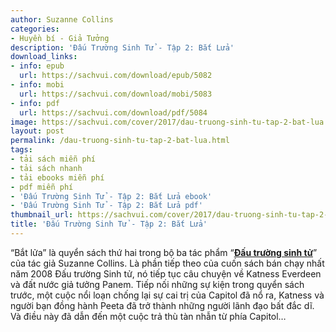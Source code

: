 ```yaml
---
author: Suzanne Collins
categories:
- Huyền bí - Giả Tưởng
description: 'Đấu Trường Sinh Tử - Tập 2: Bắt Lửa'
download_links:
- info: epub
  url: https://sachvui.com/download/epub/5082
- info: mobi
  url: https://sachvui.com/download/mobi/5083
- info: pdf
  url: https://sachvui.com/download/pdf/5084
image: https://sachvui.com/cover/2017/dau-truong-sinh-tu-tap-2-bat-lua.jpg
layout: post
permalink: /dau-truong-sinh-tu-tap-2-bat-lua.html
tags:
- tải sách miễn phí
- tải sách nhanh
- tải ebooks miễn phí
- pdf miễn phí
- 'Đấu Trường Sinh Tử - Tập 2: Bắt Lửa ebook'
- 'Đấu Trường Sinh Tử - Tập 2: Bắt Lửa pdf'
thumbnail_url: https://sachvui.com/cover/2017/dau-truong-sinh-tu-tap-2-bat-lua.jpg
title: 'Đấu Trường Sinh Tử - Tập 2: Bắt Lửa'
---
```


 <div class="item-desc text-justify"> <p>“Bắt lửa” là quyển sách thứ hai trong bộ ba tác phẩm “<a href="https://sachvui.com/ebook/dau-truong-sinh-tu-suzanne-collins.661.html"><strong>Đấu trường sinh tử</strong></a>” của tác giả Suzanne Collins. Là phần tiếp theo của cuốn sách bán chạy nhất năm 2008 Đấu trường Sinh tử, nó tiếp tục câu chuyện về Katness Everdeen và đất nước giả tưởng Panem. Tiếp nối những sự kiện trong quyển sách trước, một cuộc nổi loạn chống lại sự cai trị của Capitol đã nổ ra, Katness và người bạn đồng hành Peeta đã trở thành những người lãnh đạo bất đắc dĩ. Và điều này đã dẫn đến một cuộc trả thù tàn nhẫn từ phía Capitol…</p><p> </p> </div>
